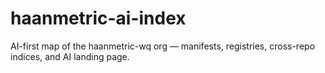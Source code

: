 # haanmetric-ai-index
AI-first map of the haanmetric-wq org — manifests, registries, cross-repo indices, and AI landing page.
